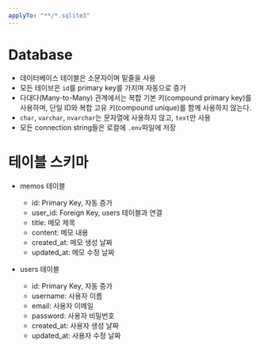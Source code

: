 ```yaml
---
applyTo: "**/*.sqlite3"
---
```


# Database
- 데이터베이스 테이블은 소문자이며 밑줄을 사용
- 모든 테이브은 `id`를 primary key를 가지며 자동으로 증가
- 다대다(Many-to-Many) 관계에서는 복합 기본 키(compound primary key)를 사용하며, 단일 ID와 복합 고유 키(compound unique)를 함께 사용하지 않는다.
- `char`, `varchar`, `nvarchar`는 문자열에 사용하지 않고, `text`만 사용
- 모든 connection string들은 로컬에 `.env`파일에 저장

# 테이블 스키마

- memos 테이블

    - id: Primary Key, 자동 증가
    - user_id: Foreign Key, users 테이블과 연결
    - title: 메모 제목
    - content: 메모 내용
    - created_at: 메모 생성 날짜
    - updated_at: 메모 수정 날짜

- users 테이블

    - id: Primary Key, 자동 증가
    - username: 사용자 이름
    - email: 사용자 이메일
    - password: 사용자 비밀번호
    - created_at: 사용자 생성 날짜
    - updated_at: 사용자 수정 날짜